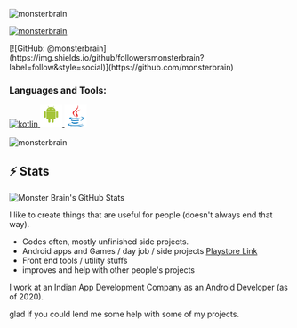 <p align="left"><img src="https://komarev.com/ghpvc/?username=monsterbrain&label=Profile%20views&color=0e75b6&style=flat"
                     alt="monsterbrain"/></p>
<p align="left"><a href="https://twitter.com/faisal_rasak" target="blank"><img
        src="https://img.shields.io/twitter/follow/faisal_rasak?logo=twitter&style=for-the-badge" alt="monsterbrain"/></a>
</p>
[![GitHub: @monsterbrain](https://img.shields.io/github/followersmonsterbrain?label=follow&style=social)](https://github.com/monsterbrain)
<h3 align="left">Languages and Tools:</h3>
<p align="left">
    <!--Kotlin-->
    <a href="https://kotlinlang.org" target="_blank"> <img
            src="https://www.vectorlogo.zone/logos/kotlinlang/kotlinlang-icon.svg" alt="kotlin" width="40" height="40"/>
    </a>
    <!--Android-->
    <a href="https://developer.android.com" target="_blank"> <img
            src="https://raw.githubusercontent.com/devicons/devicon/master/icons/android/android-original-wordmark.svg"
            alt="android" width="40" height="40"/> </a>
    <!--Java-->
    <a href="https://www.java.com" target="_blank"> <img
            src="https://raw.githubusercontent.com/devicons/devicon/master/icons/java/java-original.svg" alt="java"
            width="40" height="40"/> </a>
</p>
<p><img align="center" src="https://github-readme-streak-stats.herokuapp.com/?user=monsterbrain&" alt="monsterbrain"/></p>

## ⚡ Stats
![Monster Brain's GitHub Stats](https://github-readme-stats.vercel.app/api?username=monsterbrain&hide=["issues"]&show_icons=true&theme=ayu-mirage)

I like to create things that are useful for people (doesn't always end that way). 

- Codes often, mostly unfinished side projects.
- Android apps and Games / day job / side projects [Playstore Link](https://play.google.com/store/apps/dev?id=8865520898596976006)
- Front end tools / utility stuffs
- improves and help with other people's projects

I work at an Indian App Development Company as an Android Developer (as of 2020).

glad if you could lend me some help with some of my projects.
